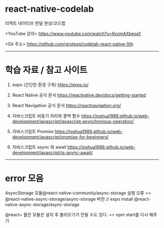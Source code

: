 # react-native-codelab
리엑트 네이티브 한달 완성/코드랩

<YouTube 강의>
https://www.youtube.com/watch?v=9xzmAXbesaY

<Git 주소>
https://github.com/grotesq/codelab-react-native-5th


------

# 학습 자료 / 참고 사이트

1. expo (간단한 환경 구축)
https://expo.io/

2. React Native 공식 문서
https://reactnative.dev/docs/getting-started

3. React Navigation 공식 문서
https://reactnavigation.org/

4. 자바스크립트 비동기 처리와 콜백 함수
https://joshua1988.github.io/web-development/javascript/javascript-asynchronous-operation/

5. 자바스크립트 Promise 
https://joshua1988.github.io/web-development/javascript/promise-for-beginners/ 

6. 자바스크립트 async 와 await
https://joshua1988.github.io/web-development/javascript/js-async-await/  
------

# error 모음
AsyncStorage 모듈@react-native-community/async-storage 실행 오류 => @react-native-async-storage/async-storage 버전 // expo install @react-native-async-storage/async-storage

@react~ 붙은 모듈은 설치 후 불러오기가 안될 수도 있다. => npm start를 다시 해주기


